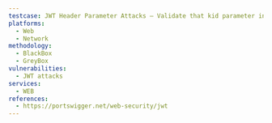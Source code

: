 ```yaml
---
testcase: JWT Header Parameter Attacks – Validate that kid parameter injection (e.g., path traversal, SQLi) does not allow arbitrary key access or break signature verification. Web (HTTP/HTTPS) service
platforms: 
  - Web
  - Network
methodology: 
  - BlackBox
  - GreyBox
vulnerabilities:
  - JWT attacks
services:
  - WEB
references:
  - https://portswigger.net/web-security/jwt
---
```

